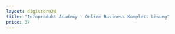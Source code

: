 ```yaml
---
layout: digistore24
title: "Infoprodukt Academy - Online Business Komplett Lösung"
price: 37
---
```

